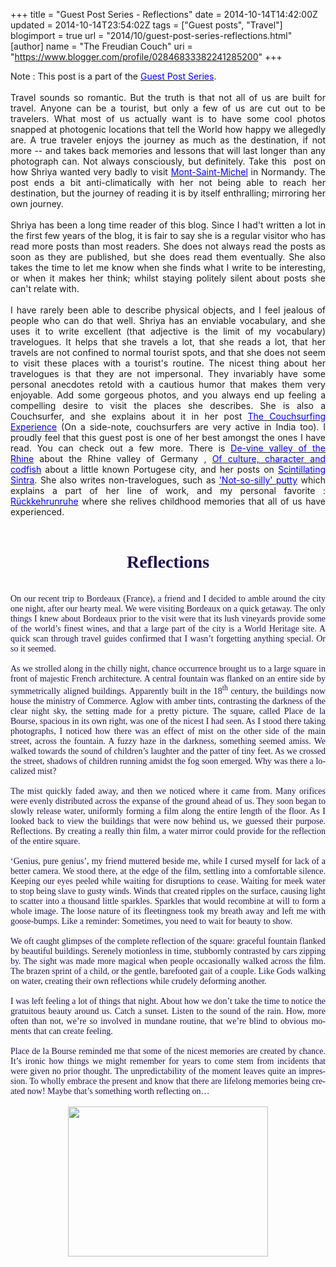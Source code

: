 +++
title = "Guest Post Series - Reflections"
date = 2014-10-14T14:42:00Z
updated = 2014-10-14T23:54:02Z
tags = ["Guest posts", "Travel"]
blogimport = true 
url = "2014/10/guest-post-series-reflections.html"
[author]
	name = "The Freudian Couch"
	uri = "https://www.blogger.com/profile/02846833382241285200"
+++

<div dir="ltr" style="text-align: left;" trbidi="on">
<div style="text-align: justify;">
<span style="text-align: left;">Note : This post is a part of the&nbsp;</span><a href="http://adarsh89.blogspot.com/2014/09/guest-posts-series.html" style="text-align: left;" target="_blank"><span style="color: blue;">Guest Post Series</span></a><span style="text-align: left;">.</span></div>
<div style="text-align: justify;">
<br></div>
<div style="text-align: justify;">
Travel sounds so romantic. But the truth is that not all of us are built for travel. Anyone can be a tourist, but only a few of us are cut out to be travelers. What most of us actually want is to have some cool photos snapped at photogenic locations that tell the World how happy we allegedly are. A true traveler enjoys the journey as much as the destination, if not more -- and takes back memories and lessons that will last longer than any photograph can. Not always consciously, but definitely. Take this &nbsp;post on how Shriya wanted very badly to visit <span style="color: blue;"><a href="http://shriyeahtalks.blogspot.com/2013/09/mont-saint-michel.html" target="_blank"><span style="color: blue;">Mont-Saint-Michel</span></a>&nbsp;</span>in Normandy<span style="color: blue;">. </span>The post ends a bit anti-climatically with her not being able to reach her destination, but the journey of reading it is by itself enthralling; mirroring her own journey.</div>
<div style="text-align: justify;">
<br></div>
<div style="text-align: justify;">
Shriya has been a long time reader of this blog. Since I had't written a lot in the first few years of the blog, it is fair to say she is a regular visitor who has read more posts than most readers. She does not always read the posts as soon as they are published, but she does read them eventually. She also takes the time to let me know when she finds what I write to be interesting, or when it makes her think; whilst staying politely silent about posts she can't relate with. &nbsp;</div>
<div style="text-align: justify;">
<br></div>
<div style="text-align: justify;">
I have rarely been able to describe physical objects, and I feel jealous of people who can do that well. Shriya has an enviable vocabulary, and she uses it to write excellent (that adjective is the limit of my vocabulary) travelogues. It helps that she travels a lot, that she reads a lot, that her travels are not confined to normal tourist spots, and that she does not seem to visit these places with a tourist's routine. The nicest thing about her travelogues is that they are not impersonal. They invariably have some personal anecdotes retold with a cautious humor that makes them very enjoyable. Add some gorgeous photos, and you always end up feeling a compelling desire to visit the places she describes. She is also a Couchsurfer, and she explains about it in her post <span style="color: blue;"><a href="http://shriyeahtalks.blogspot.com/2013/08/the-couchsurfing-experience.html" target="_blank"><span style="color: blue;">The Couchsurfing Experience</span></a>&nbsp;</span>(On a side-note, couchsurfers are very active in India too). I proudly feel that this guest post is one of her best amongst the ones I have read. You can check out a few more. There is&nbsp;<span style="color: blue;"><a href="http://shriyeahtalks.blogspot.com/2013/08/de-vine-valley-of-rhine.html" target="_blank"><span style="color: blue;">De-vine valley of the Rhine</span></a>&nbsp;</span>about the Rhine valley of Germany&nbsp;, <span style="color: blue;"><a href="http://shriyeahtalks.blogspot.com/2013/02/of-culture-character-and-codfish.html" target="_blank"><span style="color: blue;">Of culture, character and codfish</span></a>&nbsp;</span>about a little known Portugese city,&nbsp;and her posts on <a href="http://shriyeahtalks.blogspot.com/2013/04/scintillating-sintra-part-1.html" target="_blank"><span style="color: blue;">Scintillating Sintra</span></a>. She also writes non-travelogues, such as <a href="http://shriyeahtalks.blogspot.com/2013/01/not-so-silly-putty.html" target="_blank"><span style="color: blue;">'Not-so-silly' putty</span></a>&nbsp;which explains a part of her line of work, and my personal favorite : <a href="http://shriyeahtalks.blogspot.com/2013/07/ruckkehrunruhe.html" target="_blank"><span style="color: blue;">Rückkehrunruhe</span></a>&nbsp;where she relives childhood memories that all of us have experienced.</div>
<br>
<div class="MsoNormal" style="text-align: center;">
<h1>
<span lang="EN-US"><span style="color: #20124d; font-family: Georgia, Times New Roman, serif;">Reflections</span></span>
</h1>
</div>
<div class="MsoNormal">
<span lang="EN-US"><span style="color: #20124d; font-family: Georgia, Times New Roman, serif;"><br></span></span></div>
<div class="MsoNormal" style="text-align: justify;">
<span lang="EN-US"><span style="color: #20124d; font-family: Georgia, Times New Roman, serif;">On our
recent trip to Bordeaux (France), a friend and I decided to amble around the
city one night, after our hearty meal. We were visiting Bordeaux on a quick getaway.
The only things I knew about Bordeaux prior to the visit were that its lush
vineyards provide some of the world’s finest wines, and that a large part of
the city is a World Heritage site. A quick scan through travel guides confirmed
that I wasn’t forgetting anything special. Or so it seemed. <o:p></o:p></span></span></div>
<div class="MsoNormal" style="text-align: justify;">
<span lang="EN-US"><span style="color: #20124d; font-family: Georgia, Times New Roman, serif;"><br></span></span></div>
<div class="MsoNormal" style="text-align: justify;">
<span lang="EN-US"><span style="color: #20124d; font-family: Georgia, Times New Roman, serif;">As we
strolled along in the chilly night, chance occurrence brought us to a large
square in front of majestic French architecture. A central fountain was flanked
on an entire side by symmetrically aligned buildings. Apparently built in the
18<sup>th</sup> century, the buildings now house the ministry of Commerce. Aglow
with amber tints, contrasting the darkness of the clear night sky, the setting
made for a pretty picture. The square, called Place de la Bourse, spacious in
its own right, was one of the nicest I had seen. As I stood there taking
photographs, I noticed how there was an effect of mist on the other side of the
main street, across the fountain. A fuzzy haze in the darkness, something
seemed amiss. We walked towards the sound of children’s laughter and the patter
of tiny feet. As we crossed the street, shadows of children running amidst the
fog soon emerged. Why was there a localized mist?<o:p></o:p></span></span></div>
<div class="MsoNormal" style="text-align: justify;">
<span lang="EN-US"><span style="color: #20124d; font-family: Georgia, Times New Roman, serif;"><br></span></span></div>
<div class="MsoNormal" style="text-align: justify;">
<span lang="EN-US"><span style="color: #20124d; font-family: Georgia, Times New Roman, serif;">The mist quickly
faded away, and then we noticed where it came from. Many orifices were evenly
distributed across the expanse of the ground ahead of us. They soon began to slowly
release water, uniformly forming a film along the entire length of the floor.
As I looked back to view the buildings that were now behind us, we guessed their
purpose. Reflections. By creating a really thin film, a water mirror could
provide for the reflection of the entire square. <o:p></o:p></span></span></div>
<div class="MsoNormal" style="text-align: justify;">
<span lang="EN-US"><span style="color: #20124d; font-family: Georgia, Times New Roman, serif;"><br></span></span></div>
<div class="MsoNormal" style="text-align: justify;">
<span lang="EN-US"><span style="color: #20124d; font-family: Georgia, Times New Roman, serif;">‘Genius,
pure genius’, my friend muttered beside me, while I cursed myself for lack of a
better camera. We stood there, at the edge of the film, settling into a
comfortable silence. Keeping our eyes peeled while waiting for disruptions to
cease. Waiting for meek water to stop being slave to gusty winds. Winds that
created ripples on the surface, causing light to scatter into a thousand little
sparkles. Sparkles that would recombine at will to form a whole image. The loose
nature of its fleetingness took my breath away and left me with goose-bumps. Like
a reminder: Sometimes, you need to wait for beauty to show. <o:p></o:p></span></span></div>
<div class="MsoNormal" style="text-align: justify;">
<span style="color: #20124d; font-family: Georgia, Times New Roman, serif;"><span lang="EN-US"><br></span></span></div>
<div class="MsoNormal" style="text-align: justify;">
<span style="color: #20124d; font-family: Georgia, Times New Roman, serif;"><span lang="EN-US">We oft
caught glimpses of the complete reflection of the square: graceful fountain
flanked by beautiful buildings. Serenely motionless in time, stubbornly
contrasted by cars zipping by. The sight was </span><span lang="EN-GB">made more magical when people occasionally walked
across the film. </span><span lang="EN-US">The
brazen sprint of a child, or the gentle, barefooted gait of a couple. Like Gods
walking on water, creating their own reflections while crudely deforming
another. <o:p></o:p></span></span></div>
<div class="MsoNormal" style="text-align: justify;">
<span lang="EN-US"><span style="color: #20124d; font-family: Georgia, Times New Roman, serif;"><br></span></span></div>
<div class="MsoNormal" style="text-align: justify;">
<span lang="EN-US"><span style="color: #20124d; font-family: Georgia, Times New Roman, serif;">I was left
feeling a lot of things that night. About how we don’t take the time to notice
the gratuitous beauty around us. Catch a sunset. Listen to the sound of the
rain. How, more often than not, we’re so involved in mundane routine, that we’re
blind to obvious moments that can create feeling. <o:p></o:p></span></span></div>
<div class="MsoNormal" style="text-align: justify;">
<span lang="EN-US"><span style="color: #20124d; font-family: Georgia, Times New Roman, serif;"><br></span></span></div>
<div class="MsoNormal" style="text-align: justify;">
<span lang="EN-US"><span style="color: #20124d; font-family: Georgia, Times New Roman, serif;">Place de la
Bourse reminded me that some of the nicest memories are created by chance. It’s
ironic how things we might remember for years to come stem from incidents that
were given no prior thought. The unpredictability of the moment leaves quite an
impression. To wholly embrace the present and know that there are lifelong
memories being created now! Maybe that’s something worth reflecting on…</span><o:p></o:p></span></div>
<div class="MsoNormal" style="text-align: justify;">
<span lang="EN-US"><span style="color: #20124d; font-family: Georgia, Times New Roman, serif;"><br></span></span></div>
<div class="separator" style="clear: both; text-align: center;">
<a href="https://blogger.googleusercontent.com/img/b/R29vZ2xl/AVvXsEh-TN6UBU1yiecd55cA0KdIjuve0QfhFquESH61rbSo2jQsRM4MNkkZSHwh_OX7AFrd7DKAcXwtKOssQt4HKnsH-o5s6HbWPodiB6NDxoncOf63IYm1jRVmH73Zf6yPNPgWt2lSnzU2ymBt/s1600/Place+de+la+Bourse.JPG" imageanchor="1" style="margin-left: 1em; margin-right: 1em;"><img border="0" src="https://blogger.googleusercontent.com/img/b/R29vZ2xl/AVvXsEh-TN6UBU1yiecd55cA0KdIjuve0QfhFquESH61rbSo2jQsRM4MNkkZSHwh_OX7AFrd7DKAcXwtKOssQt4HKnsH-o5s6HbWPodiB6NDxoncOf63IYm1jRVmH73Zf6yPNPgWt2lSnzU2ymBt/s1600/Place+de+la+Bourse.JPG" height="240" width="320"></a></div>
<div class="MsoNormal" style="text-align: justify;">
<span lang="EN-US"><span style="color: #20124d; font-family: Georgia, Times New Roman, serif;"><br></span></span></div>
</div>

